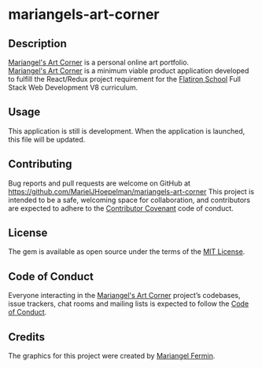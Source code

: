 # mariangels-art-corner

## Description

[Mariangel's Art Corner](https://github.com/MarielJHoepelman/mariangels-art-corner) is a personal online art portfolio.  
[Mariangel's Art Corner](https://github.com/MarielJHoepelman/mariangels-art-corner) is a minimum viable product application developed to fulfill the React/Redux project requirement for the [Flatiron School](https://flatironschool.com/) Full Stack Web Development V8 curriculum.

## Usage

This application is still is development. When the application is launched, this file will be updated.

## Contributing

Bug reports and pull requests are welcome on GitHub at https://github.com/MarielJHoepelman/mariangels-art-corner This project is intended to be a safe, welcoming space for collaboration, and contributors are expected to adhere to the [Contributor Covenant](http://contributor-covenant.org) code of conduct.

## License

The gem is available as open source under the terms of the [MIT License](https://opensource.org/licenses/MIT).

## Code of Conduct

Everyone interacting in the [Mariangel's Art Corner](https://github.com/MarielJHoepelman/mariangels-art-corner) project’s codebases, issue trackers, chat rooms and mailing lists is expected to follow the [Code of Conduct](https://github.com/MarielJHoepelman/mariangels-art-corner/blob/main/CODE_OF_CONDUCT.md).

## Credits

The graphics for this project were created by [Mariangel Fermin](https://www.instagram.com/noiir_rrr/).
